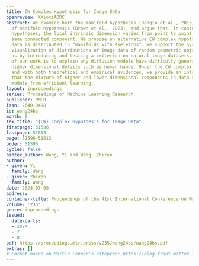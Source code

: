 ```yaml
---
title: CW Complex Hypothesis for Image Data
openreview: XXioxiADDC
abstract: We examine both the manifold hypothesis (Bengio et al., 2013) and the union
  of manifold hypothesis (Brown et al., 2023), and argue that, in contrast to these
  hypotheses, the local intrinsic dimension varies from point to point even in the
  same connected component. We propose an alternative CW complex hypothesis that image
  data is distributed in “manifolds with skeletons". We support the hypothesis through
  visualization of distributions of image data of random geometric objects, as well
  as by introducing and testing a criterion on natural image datasets. One motivation
  of our work is to explain why diffusion models have difficulty generating accurate
  higher dimensional details such as human hands. Under the CW complex hypothesis
  and with both theoretical and empirical evidences, we provide an interpretation
  that the mixture of higher and lower dimensional components in data obstructs diffusion
  models from efficient learning.
layout: inproceedings
series: Proceedings of Machine Learning Research
publisher: PMLR
issn: 2640-3498
id: wang24bs
month: 0
tex_title: "{CW} Complex Hypothesis for Image Data"
firstpage: 51596
lastpage: 51613
page: 51596-51613
order: 51596
cycles: false
bibtex_author: Wang, Yi and Wang, Zhiren
author:
- given: Yi
  family: Wang
- given: Zhiren
  family: Wang
date: 2024-07-08
address:
container-title: Proceedings of the 41st International Conference on Machine Learning
volume: '235'
genre: inproceedings
issued:
  date-parts:
  - 2024
  - 7
  - 8
pdf: https://proceedings.mlr.press/v235/wang24bs/wang24bs.pdf
extras: []
# Format based on Martin Fenner's citeproc: https://blog.front-matter.io/posts/citeproc-yaml-for-bibliographies/
---
```

